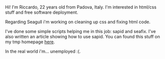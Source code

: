 <!-- Name: User/RiccardoM -->
<!-- Version: 3 -->
<!-- Last-Modified: 2006/03/30 19:12:38 -->
<!-- Author: rm -->
Hi! I'm Riccardo, 22 years old from Padova, Italy. I'm interested in html/css stuff and free software deployment. 

Regarding Seagull i'm working on cleaning up css and fixing html code. 

I've done some simple scripts helping me in this job: sapid and seafix. I've also written an article showing how to use sapid. You can found this stuff on my tmp homepage [here](http://www.milizia.net/rm/index.html).

In the real world i'm... unemployed :(.